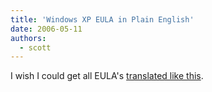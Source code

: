 ```yaml
---
title: 'Windows XP EULA in Plain English'
date: 2006-05-11
authors:
  - scott
---
```


I wish I could get all EULA's [translated like this](http://linuxadvocate.org/articles.php?p=1).
